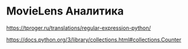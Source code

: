 # MovieLens Аналитика

https://tproger.ru/translations/regular-expression-python/

https://docs.python.org/3/library/collections.html#collections.Counter

